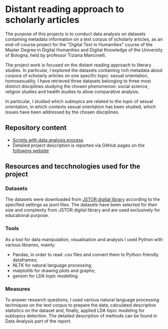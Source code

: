 # Distant reading approach to scholarly articles

The purpose of this projects is to conduct data analysis on datasets containing metadata information on a text corpus of scholarly articles, as an end-of-course project for the "Digital Text in Humanities" course of the Master Degree in Digital Humanities and Digital Knowledge of the University of Bologna, held by professor Tiziana Mancinelli.

The project work is focused on the distant reading approach to literary studies. In particular, I explored the datasets containing rich metadata about corpora of scholarly articles on one specific topic: sexual orientation, homosexuality. I have retrieved three datasets belonging to three most distinct disciplines studying the chosen phenomenon: social science, religion studies and health studies to allow comparative analysis.

In particular, I studied which subtopics are related to the topic of sexual orientation, in which contexts sexual orientation has been studied, which issues have been addressed by the chosen disciplines.

## Repository content
- <a href='https://github.com/AnastasiyaSopyryaeva/DTH/tree/main/scripts'>Scripts with data analysis process</a>
- Detailed project description is reported via GitHub pages on the <a href='https://anastasiyasopyryaeva.github.io/Text-Analysis-of-Scholarly-Artices/'>following website</a>

## Resources and tecchnologies used for the project

### Datasets
The datasets were downloaded from <a href="https://www.jstor.org/action/showAdvancedSearch">JSTOR digital library</a> according to the specified settings as jsonl files. 
The datasets have been selected for their size and complexity from JSTOR digital library and are used exclusively for educational purpose.

### Tools
As a tool for data manipulation, visualisation and analysis I used Python with various libraries, mainly:

- Pandas, in order to read .csv files and convert them to Python-friendly dataframes;
- NLTK for natural language processing;
- matplotlib for drawing plots and graphs;
- gensim for LDA topic modelling.

### Measures
To answer research questions, I used various natural language processing techniques on the text corpus to prepare the data, calculated descriptive statistics on the dataset and, finally, applied LDA topic modeling for subtopics detection. The detailed description of methods can be found in Data Analysis part of the report.

